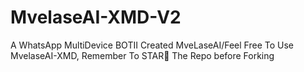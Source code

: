# MvelaseAI-XMD-V2
A WhatsApp MultiDevice BOTII Created MveLaseAI/Feel Free To Use MvelaseAI-XMD, Remember To STAR🌟 The Repo before Forking 
